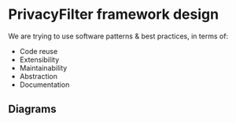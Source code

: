 # PrivacyFilter framework design #

We are trying to use software patterns & best practices, in terms of:

* Code reuse
* Extensibility
* Maintainability
* Abstraction
* Documentation

## Diagrams ##
